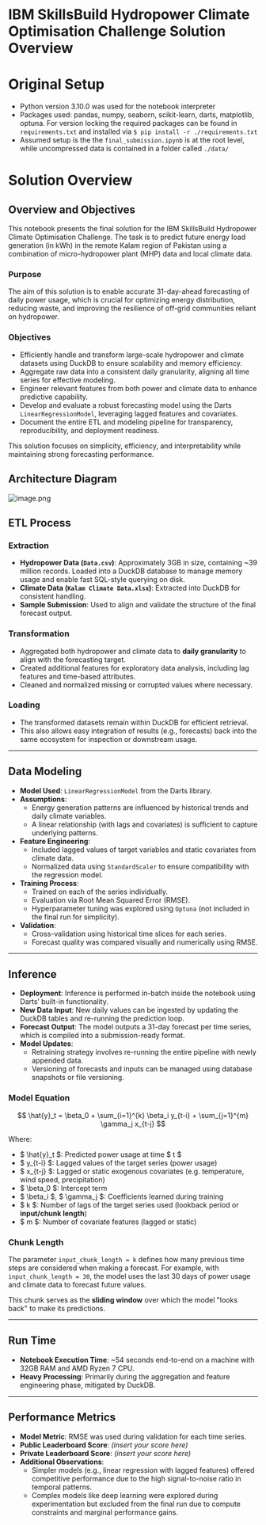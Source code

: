 # IBM SkillsBuild Hydropower Climate Optimisation Challenge Solution Overview

# Original Setup

* Python version 3.10.0 was used for the notebook interpreter
* Packages used: pandas, numpy, seaborn, scikit-learn, darts, matplotlib, optuna. For version locking the required packages can be found in `requirements.txt` and installed via `$ pip install -r ./requirements.txt`
* Assumed setup is the the `final_submission.ipynb` is at the root level, while uncompressed data is contained in a folder called `./data/`

# Solution Overview

## Overview and Objectives

This notebook presents the final solution for the IBM SkillsBuild Hydropower Climate Optimisation Challenge. The task is to predict future energy load generation (in kWh) in the remote Kalam region of Pakistan using a combination of micro-hydropower plant (MHP) data and local climate data.

### Purpose
The aim of this solution is to enable accurate 31-day-ahead forecasting of daily power usage, which is crucial for optimizing energy distribution, reducing waste, and improving the resilience of off-grid communities reliant on hydropower.

### Objectives
- Efficiently handle and transform large-scale hydropower and climate datasets using DuckDB to ensure scalability and memory efficiency.
- Aggregate raw data into a consistent daily granularity, aligning all time series for effective modeling.
- Engineer relevant features from both power and climate data to enhance predictive capability.
- Develop and evaluate a robust forecasting model using the Darts `LinearRegressionModel`, leveraging lagged features and covariates.
- Document the entire ETL and modeling pipeline for transparency, reproducibility, and deployment readiness.

This solution focuses on simplicity, efficiency, and interpretability while maintaining strong forecasting performance.

## Architecture Diagram

![image.png](attachment:image.png)

## ETL Process

### Extraction
- **Hydropower Data (`Data.csv`)**: Approximately 3GB in size, containing ~39 million records. Loaded into a DuckDB database to manage memory usage and enable fast SQL-style querying on disk.
- **Climate Data (`Kalam Climate Data.xlsx`)**: Extracted into DuckDB for consistent handling.
- **Sample Submission**: Used to align and validate the structure of the final forecast output.

### Transformation
- Aggregated both hydropower and climate data to **daily granularity** to align with the forecasting target.
- Created additional features for exploratory data analysis, including lag features and time-based attributes.
- Cleaned and normalized missing or corrupted values where necessary.

### Loading
- The transformed datasets remain within DuckDB for efficient retrieval.
- This also allows easy integration of results (e.g., forecasts) back into the same ecosystem for inspection or downstream usage.

---

## Data Modeling

- **Model Used**: `LinearRegressionModel` from the Darts library.
- **Assumptions**:
  - Energy generation patterns are influenced by historical trends and daily climate variables.
  - A linear relationship (with lags and covariates) is sufficient to capture underlying patterns.
- **Feature Engineering**:
  - Included lagged values of target variables and static covariates from climate data.
  - Normalized data using `StandardScaler` to ensure compatibility with the regression model.
- **Training Process**:
  - Trained on each of the series individually.
  - Evaluation via Root Mean Squared Error (RMSE).
  - Hyperparameter tuning was explored using `Optuna` (not included in the final run for simplicity).
- **Validation**:
  - Cross-validation using historical time slices for each series.
  - Forecast quality was compared visually and numerically using RMSE.

---

## Inference

- **Deployment**: Inference is performed in-batch inside the notebook using Darts’ built-in functionality.
- **New Data Input**: New daily values can be ingested by updating the DuckDB tables and re-running the prediction loop.
- **Forecast Output**: The model outputs a 31-day forecast per time series, which is compiled into a submission-ready format.
- **Model Updates**:
  - Retraining strategy involves re-running the entire pipeline with newly appended data.
  - Versioning of forecasts and inputs can be managed using database snapshots or file versioning.

### Model Equation

$$
\hat{y}_t = \beta_0 + \sum_{i=1}^{k} \beta_i y_{t-i} + \sum_{j=1}^{m} \gamma_j x_{t-j}
$$

Where:
- $ \hat{y}_t $: Predicted power usage at time $ t $
- $ y_{t-i} $: Lagged values of the target series (power usage)
- $ x_{t-j} $: Lagged or static exogenous covariates (e.g. temperature, wind speed, precipitation)
- $ \beta_0 $: Intercept term
- $ \beta_i $, $ \gamma_j $: Coefficients learned during training
- $ k $: Number of lags of the target series used (lookback period or **input/chunk length**)
- $ m $: Number of covariate features (lagged or static)

### Chunk Length

The parameter `input_chunk_length = k` defines how many previous time steps are considered when making a forecast. For example, with `input_chunk_length = 30`, the model uses the last 30 days of power usage and climate data to forecast future values.

This chunk serves as the **sliding window** over which the model "looks back" to make its predictions.

---

## Run Time

- **Notebook Execution Time**: ~54 seconds end-to-end on a machine with 32GB RAM and AMD Ryzen 7 CPU.
- **Heavy Processing**: Primarily during the aggregation and feature engineering phase, mitigated by DuckDB.

---

## Performance Metrics

- **Model Metric**: RMSE was used during validation for each time series.
- **Public Leaderboard Score**: *(insert your score here)*
- **Private Leaderboard Score**: *(insert your score here)*
- **Additional Observations**:
  - Simpler models (e.g., linear regression with lagged features) offered competitive performance due to the high signal-to-noise ratio in temporal patterns.
  - Complex models like deep learning were explored during experimentation but excluded from the final run due to compute constraints and marginal performance gains.